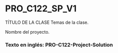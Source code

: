 # PRO_C122_SP_V1
TÍTULO DE LA CLASE
Temas de la clase.  
  
Nombre del proyecto.  
  
### Texto en inglés: PRO-C122-Project-Solution
